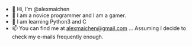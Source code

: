 - 👋 Hi, I’m @alexmaichen
- 👀 I am a novice programmer and I am a gamer.
- 🌱 I am learning Python3 and C
- 📫 You can find me at alexmaichen@gmail.com ... Assuming I decide to check my e-mails frequently enough.

<!---
alexmaichen/alexmaichen is a ✨ special ✨ repository because its `README.md` (this file) appears on your GitHub profile.
You can click the Preview link to take a look at your changes.
--->
